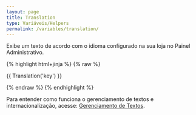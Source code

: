 ```yaml
---
layout: page
title: Translation
type: Variáveis/Helpers
permalink: /variables/translation/
---
```


Exibe um texto de acordo com o idioma configurado na sua loja no Painel Administrativo.

{% highlight html+jinja %}
{% raw %}

{{ Translation('key') }}

{% endraw %}
{% endhighlight %}

Para entender como funciona o gerenciamento de textos e internacionalização, acesse: [Gerenciamento de Textos](http://wiki.tray.com.br/documentacao/gerenciamento-de-textos/).
